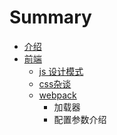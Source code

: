 # Summary

* [介绍](README.md)
* [前端](前端/readme.md)
   * [js 设计模式](前端/js设计模式/README.md)
   * [css杂谈](css/README.md)
   * [webpack](前端/webpack/README.md)
       * 加载器
       * 配置参数介绍

